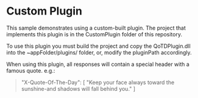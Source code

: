 # Custom Plugin

This sample demonstrates using a custom-built plugin. The project that implements this plugin is in the CustomPlugin folder of this repository.

To use this plugin you must build the project and copy the QoTDPlugin.dll into the ~appFolder/plugins/ folder, or, modify the pluginPath accordingly.

When using this plugin, all responses will contain a special header with a famous quote. e.g.:

> "X-Quote-Of-The-Day": [
      "Keep your face always toward the sunshine-and shadows will fall behind you."
    ]